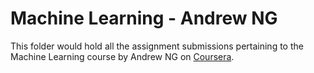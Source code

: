 # Machine Learning - Andrew NG

This folder would hold all the assignment submissions pertaining to the Machine Learning course by Andrew NG on [Coursera](https://www.coursera.org/learn/machine-learning/).